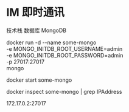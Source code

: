 

# IM 即时通讯

技术栈
数据库 MongoDB 


docker run -d  --name some-mongo \
-e MONGO_INITDB_ROOT_USERNAME=admin \
-e MONGO_INITDB_ROOT_PASSWORD=admin \
-p 27017:27017 \
mongo

docker start some-mongo

docker inspect some-mongo | grep IPAddress

172.17.0.2:27017


